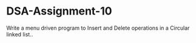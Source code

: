 # DSA-Assignment-10
Write a menu driven program to Insert and Delete operations in a Circular linked list..
